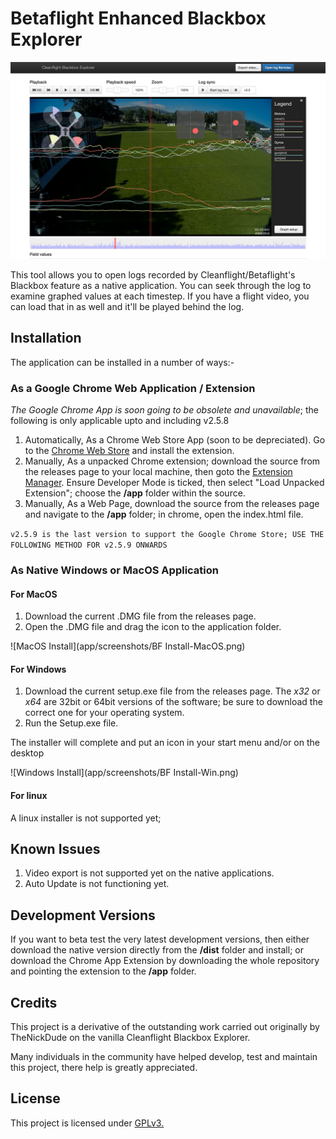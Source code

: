 # Betaflight Enhanced Blackbox Explorer

![Main explorer interface](app/screenshots/main-interface.jpg)

This tool allows you to open logs recorded by Cleanflight/Betaflight's Blackbox feature as a native application. You can seek through the log to examine graphed values at each timestep. If you have a flight video, you can load that in as well and it'll be played behind the log.

## Installation

The application can be installed in a number of ways:-

### As a Google Chrome Web Application / Extension

_The Google Chrome App is soon going to be obsolete and unavailable_; the following is only applicable upto and including v2.5.8

1. Automatically, As a Chrome Web Store App (soon to be depreciated). Go to the [Chrome Web Store](https://chrome.google.com/webstore/search/cleanflight) and install the extension.
1. Manually, As a unpacked Chrome extension; download the source from the releases page to your local machine, then goto the [Extension Manager](chrome://extensions/). Ensure Developer Mode is ticked, then select "Load Unpacked Extension"; choose the **/app** folder within the source.
1. Manually, As a Web Page, download the source from the releases page and navigate to the **/app** folder; in chrome, open the index.html file.

`v2.5.9 is the last version to support the Google Chrome Store; USE THE FOLLOWING METHOD FOR v2.5.9 ONWARDS`

### As Native Windows or MacOS Application

#### For MacOS

1. Download the current .DMG file from the releases page.
1. Open the .DMG file and drag the icon to the application folder.

![MacOS Install](app/screenshots/BF Install-MacOS.png)

#### For Windows

1. Download the current setup.exe file from the releases page. The _x32_ or _x64_ are 32bit or 64bit versions of the software; be sure to download the correct one for your operating system.
1. Run the Setup.exe file.

The installer will complete and put an icon in your start menu and/or on the desktop

![Windows Install](app/screenshots/BF Install-Win.png)

#### For linux
A linux installer is not supported yet;

## Known Issues
1. Video export is not supported yet on the native applications.
1. Auto Update is not functioning yet.

## Development Versions
If you want to beta test the very latest development versions, then either download the native version directly from the **/dist** folder and install;
or download the Chrome App Extension by downloading the whole repository and pointing the extension to the **/app** folder.

## Credits
This project is a derivative of the outstanding work carried out originally by TheNickDude on the vanilla Cleanflight Blackbox Explorer.

Many individuals in the community have helped develop, test and maintain this project, there help is greatly appreciated.
## License

This project is licensed under [GPLv3.](LICENSE.md)